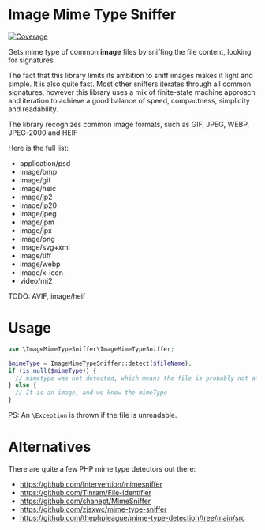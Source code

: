 # Image Mime Type Sniffer

[![Coverage](https://img.shields.io/endpoint?url=https://little-b.it/image-mime-type-sniffer/code-coverage/coverage-badge.json)](http://little-b.it/image-mime-type-sniffer/code-coverage/coverage/index.html)


Gets mime type of common **image** files by sniffing the file content, looking for signatures.

The fact that this library limits its ambition to sniff images makes it light and simple. It is also quite fast. Most other sniffers iterates through all common signatures, however this library uses a mix of finite-state machine approach and iteration to achieve a good balance of speed, compactness, simplicity and readability.

The library recognizes common image formats, such as GIF, JPEG, WEBP, JPEG-2000 and HEIF

Here is the full list:

- application/psd
- image/bmp
- image/gif
- image/heic
- image/jp2
- image/jp20
- image/jpeg
- image/jpm
- image/jpx
- image/png
- image/svg+xml
- image/tiff
- image/webp
- image/x-icon
- video/mj2

TODO: AVIF, image/heif

# Usage

```php
use \ImageMimeTypeSniffer\ImageMimeTypeSniffer;

$mimeType = ImageMimeTypeSniffer::detect($fileName);  
if (is_null($mimeType)) {
  // mimetype was not detected, which means the file is probably not an image (unless it is a rare type)
} else {
  // It is an image, and we know the mimeType
}
```

PS: An `\Exception` is thrown if the file is unreadable.

# Alternatives

There are quite a few PHP mime type detectors out there:

- https://github.com/Intervention/mimesniffer
- https://github.com/Tinram/File-Identifier
- https://github.com/shanept/MimeSniffer
- https://github.com/zjsxwc/mime-type-sniffer
- https://github.com/thephpleague/mime-type-detection/tree/main/src
